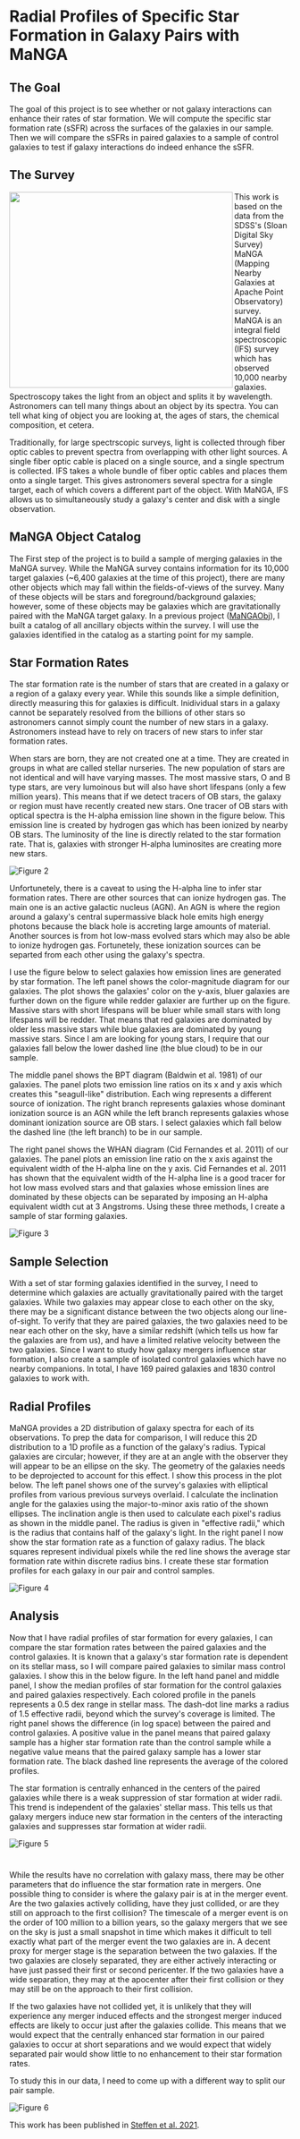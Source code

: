 # Radial Profiles of Specific Star Formation in Galaxy Pairs with MaNGA

## The Goal
The goal of this project is to see whether or not galaxy interactions can enhance their rates of star formation. We will compute the specific star formation rate (sSFR) across the surfaces of the galaxies in our sample. Then we will compare the sSFRs in paired galaxies to a sample of control galaxies to test if galaxy interactions do indeed enhance the sSFR. 

## The Survey 
<img align="left" width="400" height="350" src="https://github.com/jlsteffen/Star-Formation-in-Mergers/blob/main/images/manga_v3.jpg"> 

This work is based on the data from the SDSS's (Sloan Digital Sky Survey) MaNGA (Mapping Nearby Galaxies at Apache Point Observatory) survey. MaNGA is an integral field spectroscopic (IFS) survey which has observed 10,000 nearby galaxies. Spectroscopy takes the light from an object and splits it by wavelength. Astronomers can tell many things about an object by its spectra. You can tell what king of object you are looking at, the ages of stars, the chemical composition, et cetera.

Traditionally, for large spectrscopic surveys, light is collected through fiber optic cables to prevent spectra from overlapping with other light sources. A single fiber optic cable is placed on a single source, and a single spectrum is collected. IFS takes a whole bundle of fiber optic cables and places them onto a single target. This gives astronomers several spectra for a single target, each of which covers a different part of the object. With MaNGA, IFS allows us to simultaneously study a galaxy's center and disk with a single observation.

## MaNGA Object Catalog
The First step of the project is to build a sample of merging galaxies in the MaNGA survey. While the MaNGA survey contains information for its 10,000 target galaxies (~6,400 galaxies at the time of this project), there are many other objects which may fall within the fields-of-views of the survey. Many of these objects will be stars and foreground/background galaxies; however, some of these objects may be galaxies which are gravitationally paired with the MaNGA target galaxy. In a previous project ([MaNGAObj](https://github.com/jlsteffen/MaNGAObj)), I built a catalog of all ancillary objects within the survey. I will use the galaxies identified in the catalog as a starting point for my sample. 

## Star Formation Rates
The star formation rate is the number of stars that are created in a galaxy or a region of a galaxy every year. While this sounds like a simple definition, directly measuring this for galaxies is difficult. Inidividual stars in a galaxy cannot be separately resolved from the billions of other stars so astronomers cannot simply count the number of new stars in a galaxy. Astronomers instead have to rely on tracers of new stars to infer star formation rates.

When stars are born, they are not created one at a time. They are created in groups in what are called stellar nurseries. The new population of stars are not identical and will have varying masses. The most massive stars, O and B type stars, are very lumoinous but will also have short lifespans (only a few million years). This means that if we detect tracers of OB stars, the galaxy or region must have recently created new stars. One tracer of OB stars with optical spectra is the H-alpha emission line shown in the figure below. This emission line is created by hydrogen gas which has been ionized by nearby OB stars. The luminosity of the line is directly related to the star formation rate. That is, galaxies with stronger H-alpha luminosites are creating more new stars. 

![Figure 2](https://github.com/jlsteffen/Star-Formation-in-Mergers/blob/main/images/7975-6104.png)

Unfortunetely, there is a caveat to using the H-alpha line to infer star formation rates. There are other sources that can ionize hydrogen gas. The main one is an active galactic nucleus (AGN). An AGN is where the region around a galaxy's central supermassive black hole emits high energy photons because the black hole is accreting large amounts of material. Another sources is from hot low-mass evolved stars which may also be able to ionize hydrogen gas. Fortunetely, these ionization sources can be separted from each other using the galaxy's spectra. 

I use the figure below to select galaxies how emission lines are generated by star formation. The left panel shows the color-magnitude diagram for our galaxies. The plot shows the galaxies' color on the y-axis, bluer galaxies are further down on the figure while redder galaxier are further up on the figure. Massive stars with short lifespans will be bluer while small stars with long lifespans will be redder. That means that red galaxies are dominated by older less massive stars while blue galaxies are dominated by young massive stars. Since I am are looking for young stars, I require that our galaxies fall below the lower dashed line (the blue cloud) to be in our sample. 

The middle panel shows the BPT diagram (Baldwin et al. 1981) of our galaxies. The panel plots two emission line ratios on its x and y axis which creates this "seagull-like" distribution. Each wing represents a different source of ionization. The right branch represents galaxies whose dominant ionization source is an AGN while the left branch represents galaxies whose dominant ionization source are OB stars. I select galaxies which fall below the dashed line (the left branch) to be in our sample. 

The right panel shows the WHAN diagram (Cid Fernandes et al. 2011) of our galaxies. The panel plots an emission line ratio on the x axis against the equivalent width of the H-alpha line on the y axis. Cid Fernandes et al. 2011 has shown that the equivalent width of the H-alpha line is a good tracer for hot low mass evolved stars and that galaxies whose emission lines are dominated by these objects can be separated by imposing an H-alpha equivalent width cut at 3 Angstroms. Using these three methods, I create a sample of star forming galaxies. 

![Figure 3](https://github.com/jlsteffen/Star-Formation-in-Mergers/blob/main/images/bpt-cmd.png)

## Sample Selection
With a set of star forming galaxies identified in the survey, I need to determine which galaxies are actually gravitationally paired with the target galaxies. While two galaxies may appear close to each other on the sky, there may be a significant distance between the two objects along our line-of-sight. To verify that they are paired galaxies, the two galaxies need to be near each other on the sky, have a similar redshift (which tells us how far the galaxies are from us), and have a limited relative velocity between the two galaxies. Since I want to study how galaxy mergers influence star formation, I also create a sample of isolated control galaxies which have no nearby companions. In total, I have 169 paired galaxies and 1830 control galaxies to work with. 

## Radial Profiles
MaNGA provides a 2D distribution of galaxy spectra for each of its observations. To prep the data for comparison, I will reduce this 2D distribution to a 1D profile as a function of the galaxy's radius. Typical galaxies are circular; however, if they are at an angle with the observer they will appear to be an ellipse on the sky. The geometry of the galaxies needs to be deprojected to account for this effect. I show this process in the plot below. The left panel shows one of the survey's galaxies with elliptical profiles from various previous surveys overlaid. I calculate the inclination angle for the galaxies using the major-to-minor axis ratio of the shown ellipses. The inclination angle is then used to calculate each pixel's radius as shown in the middle panel. The radius is given in "effective radii," which is the radius that contains half of the galaxy's light. In the right panel I now show the star formation rate as a function of galaxy radius. The black squares represent individual pixels while the red line shows the average star formation rate within discrete radius bins. I create these star formation profiles for each galaxy in our pair and control samples. 

![Figure 4](https://github.com/jlsteffen/Star-Formation-in-Mergers/blob/main/images/8332-12702.png)

## Analysis
Now that I have radial profiles of star formation for every galaxies, I can compare the star formation rates between the paired galaxies and the control galaxies. It is known that a galaxy's star formation rate is dependent on its stellar mass, so I will compare paired galaxies to similar mass control galaxies. I show this in the below figure. In the left hand panel and middle panel, I show the median profiles of star formation for the control galaxies and paired galaxies respectively. Each colored profile in the panels represents a 0.5 dex range in stellar mass. The dash-dot line marks a radius of 1.5 effective radii, beyond which the survey's coverage is limited. The right panel shows the difference (in log space) between the paired and control galaxies. A positive value in the panel means that paired galaxy sample has a higher star formation rate than the control sample while a negative value means that the paired galaxy sample has a lower star formation rate. The black dashed line represents the average of the colored profiles. 

The star formation is centrally enhanced in the centers of the paired galaxies while there is a weak suppression of star formation at wider radii. This trend is independent of the galaxies' stellar mass. This tells us that galaxy mergers induce new star formation in the centers of the interacting galaxies and suppresses star formation at wider radii.

![Figure 5](https://github.com/jlsteffen/Star-Formation-in-Mergers/blob/main/images/ssfr_comb.jpg)

#

While the results have no correlation with galaxy mass, there may be other parameters that do influence the star formation rate in mergers. One possible thing to consider is where the galaxy pair is at in the merger event. Are the two galaxies actively colliding, have they just collided, or are they still on approach to the first collision? The timescale of a merger event is on the order of 100 million to a billion years, so the galaxy mergers that we see on the sky is just a small snapshot in time which makes it difficult to tell exactly what part of the merger event the two galaxies are in. A decent proxy for merger stage is the separation between the two galaxies. If the two galaxies are closely separated, they are either actively interacting or have just passed their first or second pericenter. If the two galaxies have a wide separation, they may at the apocenter after their first collision or they may still be on the approach to their first collision. 

If the two galaxies have not collided yet, it is unlikely that they will experience any merger induced effects and the strongest merger induced effects are likely to occur just after the galaxies collide. This means that we would expect that the centrally enhanced star formation in our paired galaxies to occur at short separations and we would expect that widely separated pair would show little to no enhancement to their star formation rates. 

To study this in our data, I need to come up with a different way to split our pair sample. 

![Figure 6](https://github.com/jlsteffen/Star-Formation-in-Mergers/blob/main/images/ssfr_sep.png)

This work has been published in [Steffen et al. 2021](https://ui.adsabs.harvard.edu/abs/2021ApJ...909..120S/abstract).
